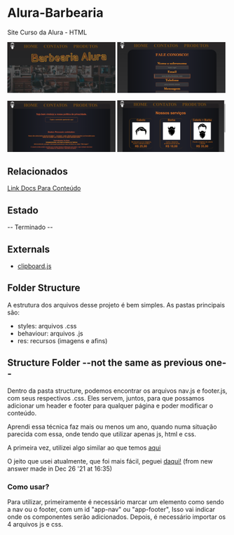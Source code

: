 # Alura-Barbearia



Site Curso da Alura - HTML 

<!--
  adicionando imagens que ficam uma do lado da outra e tem tamanho controlável!
 utilizando 49% de espaço porque o github adiciona um margin próprio que acaba causando problemas pelo visto
-->
<img src= "res/front.png" alt = "Front Page" width="49%"> <img src= "res/contact.png" alt = "Contatos" width="49%"> 

<img src= "res/politics.png" alt = "Política de Privacidade" width="49%"> <img src= "res/produtos.png" alt = "Produtos" width="49%">
 


## Relacionados

 [Link Docs Para Conteúdo](https://docs.google.com/document/d/15aEcVLfdDfoKa_wCJQsRasfXziqRMN9UHO1MjB-O3ho/edit?usp=sharing)


## Estado
-- Terminado --

## Externals

- [clipboard.js](https://clipboardjs.com/)

## Folder Structure
A estrutura dos arquivos desse projeto é bem simples. As pastas principais são: 
- styles: arquivos .css
- behaviour: arquivos .js
- res: recursos (imagens e afins) 


##  Structure  Folder --not the same as previous one--

 Dentro da pasta structure, podemos encontrar os arquivos nav.js e footer.js, com seus respectivos .css. Eles servem, juntos, para que possamos adicionar um header e footer para qualquer página e poder modificar o conteúdo.
  
Aprendi essa técnica faz mais ou menos um ano, quando numa situação parecida com essa, onde tendo que utilizar apenas js, html e css.

A primeira vez, utilizei algo similar ao que temos [aqui](https://www.w3schools.com/howto/howto_html_include.asp)

O jeito que usei atualmente, que foi mais fácil, peguei [daqui!](https://stackoverflow.com/questions/18712338/make-header-and-footer-files-to-be-included-in-multiple-html-pages/29858653) (from new answer made in Dec 26 '21 at 16:35)

### Como usar?
Para utilizar, primeiramente é necessário marcar um elemento como sendo a nav ou o footer, com um id "app-nav" ou "app-footer", Isso vai indicar onde os componentes serão adicionados. Depois, é necessário importar os 4 arquivos js e css.
 

